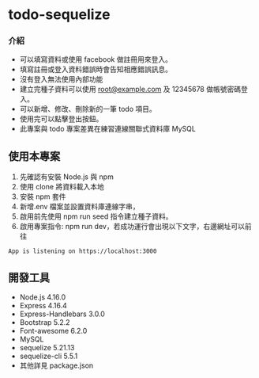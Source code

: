 # todo-sequelize

### 介紹

- 可以填寫資料或使用 facebook 做註冊用來登入。
- 填寫註冊或登入資料錯誤時會告知相應錯誤訊息。
- 沒有登入無法使用內部功能
- 建立完種子資料可以使用 root@example.com 及 12345678 做帳號密碼登入。
- 可以新增、修改、刪除新的一筆 todo 項目。
- 使用完可以點擊登出按鈕。
- 此專案與 todo 專案差異在練習連線關聯式資料庫 MySQL

## 使用本專案

1. 先確認有安裝 Node.js 與 npm
2. 使用 clone 將資料載入本地
3. 安裝 npm 套件
4. 新增.env 檔案並設置資料庫連線字串，
5. 啟用前先使用 npm run seed 指令建立種子資料。
6. 啟用專案指令: npm run dev，若成功運行會出現以下文字，右邊網址可以前往

```
App is listening on https://localhost:3000
```

## 開發工具

- Node.js 4.16.0
- Express 4.16.4
- Express-Handlebars 3.0.0
- Bootstrap 5.2.2
- Font-awesome 6.2.0
- MySQL
- sequelize 5.21.13
- sequelize-cli 5.5.1
- 其他詳見 package.json
